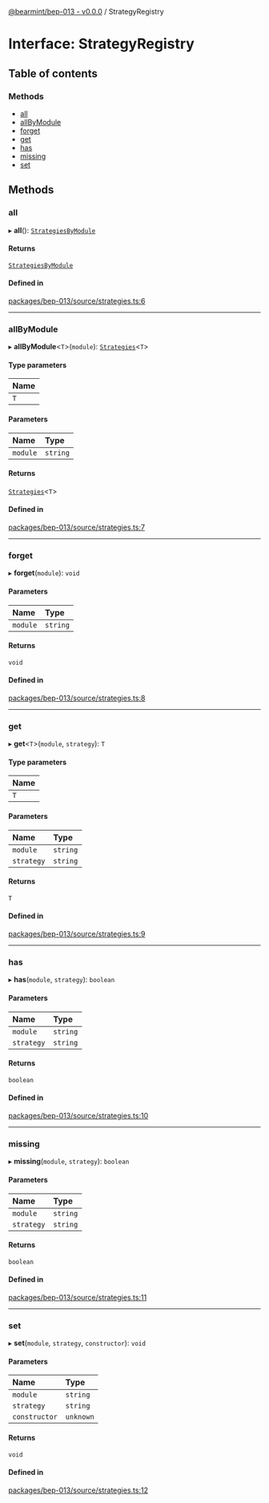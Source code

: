 [@bearmint/bep-013 - v0.0.0](../README.md) / StrategyRegistry

# Interface: StrategyRegistry

## Table of contents

### Methods

- [all](StrategyRegistry.md#all)
- [allByModule](StrategyRegistry.md#allbymodule)
- [forget](StrategyRegistry.md#forget)
- [get](StrategyRegistry.md#get)
- [has](StrategyRegistry.md#has)
- [missing](StrategyRegistry.md#missing)
- [set](StrategyRegistry.md#set)

## Methods

### all

▸ **all**(): [`StrategiesByModule`](../README.md#strategiesbymodule)

#### Returns

[`StrategiesByModule`](../README.md#strategiesbymodule)

#### Defined in

[packages/bep-013/source/strategies.ts:6](https://github.com/bearmint/bearmint/blob/main/packages/bep-013/source/strategies.ts#L6)

___

### allByModule

▸ **allByModule**<`T`\>(`module`): [`Strategies`](../README.md#strategies)<`T`\>

#### Type parameters

| Name |
| :------ |
| `T` |

#### Parameters

| Name | Type |
| :------ | :------ |
| `module` | `string` |

#### Returns

[`Strategies`](../README.md#strategies)<`T`\>

#### Defined in

[packages/bep-013/source/strategies.ts:7](https://github.com/bearmint/bearmint/blob/main/packages/bep-013/source/strategies.ts#L7)

___

### forget

▸ **forget**(`module`): `void`

#### Parameters

| Name | Type |
| :------ | :------ |
| `module` | `string` |

#### Returns

`void`

#### Defined in

[packages/bep-013/source/strategies.ts:8](https://github.com/bearmint/bearmint/blob/main/packages/bep-013/source/strategies.ts#L8)

___

### get

▸ **get**<`T`\>(`module`, `strategy`): `T`

#### Type parameters

| Name |
| :------ |
| `T` |

#### Parameters

| Name | Type |
| :------ | :------ |
| `module` | `string` |
| `strategy` | `string` |

#### Returns

`T`

#### Defined in

[packages/bep-013/source/strategies.ts:9](https://github.com/bearmint/bearmint/blob/main/packages/bep-013/source/strategies.ts#L9)

___

### has

▸ **has**(`module`, `strategy`): `boolean`

#### Parameters

| Name | Type |
| :------ | :------ |
| `module` | `string` |
| `strategy` | `string` |

#### Returns

`boolean`

#### Defined in

[packages/bep-013/source/strategies.ts:10](https://github.com/bearmint/bearmint/blob/main/packages/bep-013/source/strategies.ts#L10)

___

### missing

▸ **missing**(`module`, `strategy`): `boolean`

#### Parameters

| Name | Type |
| :------ | :------ |
| `module` | `string` |
| `strategy` | `string` |

#### Returns

`boolean`

#### Defined in

[packages/bep-013/source/strategies.ts:11](https://github.com/bearmint/bearmint/blob/main/packages/bep-013/source/strategies.ts#L11)

___

### set

▸ **set**(`module`, `strategy`, `constructor`): `void`

#### Parameters

| Name | Type |
| :------ | :------ |
| `module` | `string` |
| `strategy` | `string` |
| `constructor` | `unknown` |

#### Returns

`void`

#### Defined in

[packages/bep-013/source/strategies.ts:12](https://github.com/bearmint/bearmint/blob/main/packages/bep-013/source/strategies.ts#L12)
